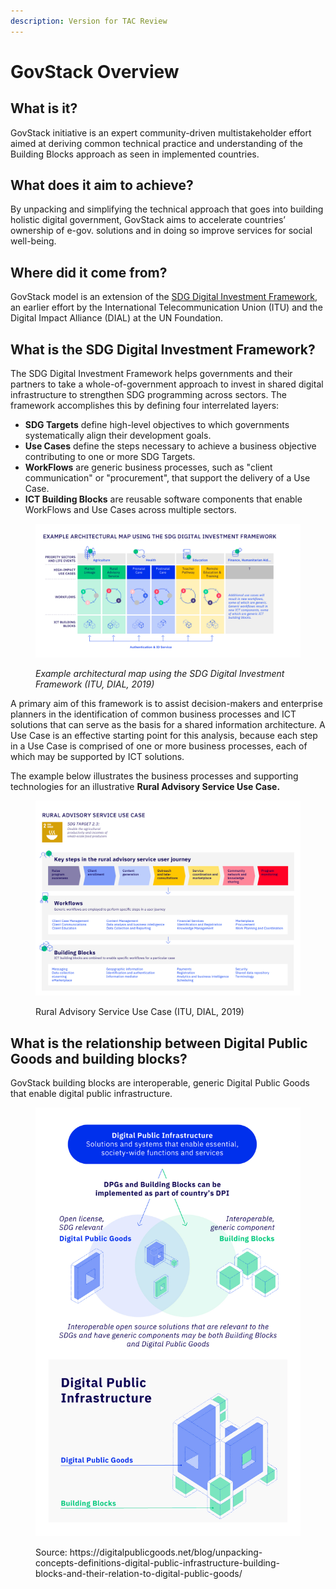 ```yaml
---
description: Version for TAC Review
---
```


# GovStack Overview

## What is it?&#x20;

GovStack initiative is an expert community-driven multistakeholder effort aimed at deriving common technical practice and understanding of the Building Blocks approach as seen in implemented countries.&#x20;

## What does it aim to achieve?&#x20;

By unpacking and simplifying the technical approach that goes into building holistic digital government, GovStack aims to accelerate countries’ ownership of e-gov. solutions and in doing so improve services for social well-being.&#x20;

## Where did it come from?&#x20;

GovStack model is an extension of the [SDG Digital Investment Framework](https://www.itu.int/pub/D-STR-DIGITAL.02-2019), an earlier effort by the International Telecommunication Union (ITU) and the Digital Impact Alliance (DIAL) at the UN Foundation.&#x20;

## What is the SDG Digital Investment Framework?

The SDG Digital Investment Framework helps governments and their partners to take a whole-of-government approach to invest in shared digital infrastructure to strengthen SDG programming across sectors. The framework accomplishes this by defining four interrelated layers:&#x20;

* **SDG Targets** define high-level objectives to which governments systematically align their development goals.&#x20;
* **Use Cases** define the steps necessary to achieve a business objective contributing to one or more SDG Targets.&#x20;
* **WorkFlows** are generic business processes, such as "client communication" or "procurement", that support the delivery of a Use Case.&#x20;
* **ICT Building Blocks** are reusable software components that enable WorkFlows and Use Cases across multiple sectors.

<figure><img src="../../.gitbook/assets/41.-Example-architectural-map-using-the-SDG-Digital-Investment-Framework (2).jpg" alt=""><figcaption><p><em>Example architectural map using the SDG Digital Investment Framework (ITU, DIAL, 2019)</em></p></figcaption></figure>

A primary aim of this framework is to assist decision-makers and enterprise planners in the identification of common business processes and ICT solutions that can serve as the basis for a shared information architecture. A Use Case is an effective starting point for this analysis, because each step in a Use Case is comprised of one or more business processes, each of which may be supported by ICT solutions.&#x20;

The example below illustrates the business processes and supporting technologies for an illustrative **Rural Advisory Service Use Case.**

<figure><img src="../../.gitbook/assets/40.-Rural-Advisory-Service-use-case.jpg" alt=""><figcaption><p>Rural Advisory Service Use Case (ITU, DIAL, 2019)</p></figcaption></figure>

## What is the relationship between Digital Public Goods and building blocks?

GovStack building blocks are interoperable, generic Digital Public Goods that enable digital public infrastructure.

<figure><img src="../../.gitbook/assets/39.-Digital-Public-infrastructure (1).jpg" alt=""><figcaption><p>Source: https://digitalpublicgoods.net/blog/unpacking-concepts-definitions-digital-public-infrastructure-building-blocks-and-their-relation-to-digital-public-goods/</p></figcaption></figure>
